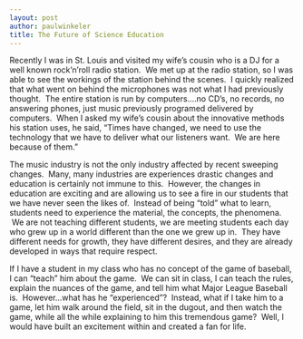 ```yaml
---
layout: post
author: paulwinkeler
title: The Future of Science Education
---
```

Recently I was in St. Louis and visited my wife’s cousin who is a DJ for a well known rock’n’roll radio station.  We met up at the radio station, so I was able to see the workings of the station behind the scenes.  I quickly realized that what went on behind the microphones was not what I had previously thought.  The entire station is run by computers….no CD’s, no records, no answering phones, just music previously programed delivered by computers.  When I asked my wife’s cousin about the innovative methods his station uses, he said, “Times have changed, we need to use the technology that we have to deliver what our listeners want.  We are here because of them.”

The music industry is not the only industry affected by recent sweeping changes.  Many, many industries are experiences drastic changes and education is certainly not immune to this.  However, the changes in education are exciting and are allowing us to see a fire in our students that we have never seen the likes of.  Instead of being “told” what to learn, students need to experience the material, the concepts, the phenomena.  We are not teaching different students, we are meeting students each day who grew up in a world different than the one we grew up in.  They have different needs for growth, they have different desires, and they are already developed in ways that require respect.

If I have a student in my class who has no concept of the game of baseball, I can “teach” him about the game.  We can sit in class, I can teach the rules, explain the nuances of the game, and tell him what Major League Baseball is.  However...what has he “experienced”?  Instead, what if I take him to a game, let him walk around the field, sit in the dugout, and then watch the game, while all the while explaining to him this tremendous game?  Well, I would have built an excitement within and created a fan for life.  
